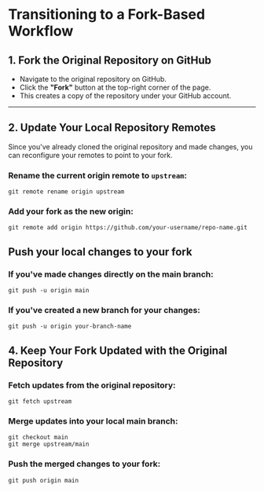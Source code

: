# Transitioning to a Fork-Based Workflow

## 1. Fork the Original Repository on GitHub
- Navigate to the original repository on GitHub.
- Click the **"Fork"** button at the top-right corner of the page.
- This creates a copy of the repository under your GitHub account.

---

## 2. Update Your Local Repository Remotes

Since you've already cloned the original repository and made changes, you can reconfigure your remotes to point to your fork.

### Rename the current origin remote to `upstream`:

```
git remote rename origin upstream
```

### Add your fork as the new origin:
```
git remote add origin https://github.com/your-username/repo-name.git
```


## Push your local changes to your fork

### If you've made changes directly on the main branch:
```
git push -u origin main
```

### If you've created a new branch for your changes:
```
git push -u origin your-branch-name
```

## 4. Keep Your Fork Updated with the Original Repository

### Fetch updates from the original repository:
```
git fetch upstream
```

### Merge updates into your local main branch:

```
git checkout main
git merge upstream/main
```

### Push the merged changes to your fork:

```
git push origin main
```